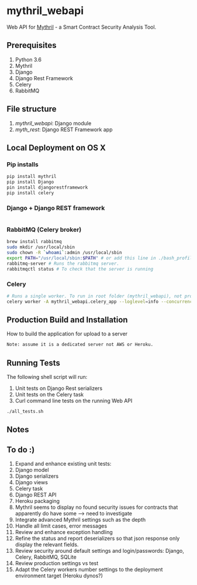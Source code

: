 # mythril_webapi
Web API for [Mythril](https://github.com/ConsenSys/mythril/) - a Smart Contract Security Analysis Tool.

## Prerequisites
1. Python 3.6
1. Mythril
1. Django
1. Django Rest Framework
1. Celery
1. RabbitMQ

## File structure
1. *mythril_webapi*: Django module
1. *myth_rest*: Django REST Framework app

## Local Deployment on OS X

### Pip installs
```bash
pip install mythril
pip install Django
pin install djangorestframework
pip install celery
```

### Django + Django REST framework
```bash
```


### RabbitMQ (Celery broker)
```bash
brew install rabbitmq
sudo mkdir /usr/local/sbin
sudo chown -R `whoami`:admin /usr/local/sbin
export PATH="/usr/local/sbin:$PATH" # or add this line in ./bash_profile and restart a shell
rabbitmq-server # Runs the rabbitmq server.
rabbitmqctl status # To check that the server is running
```

### Celery
```bash
# Runs a single worker. To run in root folder (mythril_webapi), not project folder (mythril_webap/myhtril_webapi)
celery worker -A mythril_webapi.celery_app --loglevel=info --concurrency=1
```

## Production Build and Installation
How to build the application for upload to a server
```bash
Note: assume it is a dedicated server not AWS or Heroku.
```

## Running Tests
The following shell script will run:
1. Unit tests on Django Rest serializers
1. Unit tests on the Celery task
1. Curl command line tests on the running Web API
```bash
./all_tests.sh
```

## Notes


## To do :)
1. Expand and enhance existing unit tests:
11. Django model
11. Django serializers
11. Django views
11. Celery task
11. Django REST API
1. Heroku packaging
1. Mythril seems to display no found security issues for contracts that apparently do have some --> need to investigate
1. Integrate advanced Mythril settings such as the depth
1. Handle all limit cases, error messages
1. Review and enhance exception handling
1. Refine the status and report deserializers so that json response only display the relevant fields.
1. Review security around default settings and login/passwords: Django, Celery, RabbitMQ, SQLite
1. Review production settings vs test
1. Adapt the Celery workers number settings to the deployment environment target (Heroku dynos?)
